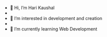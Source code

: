 - 👋 Hi, I’m Hari Kaushal
- 
- 👀 I’m interested in development and creation
- 
- 🌱 I’m currently learning Web Development



<!---
Harikaushal7/Harikaushal7 is a ✨ special ✨ repository because its `README.md` (this file) appears on your GitHub profile.
You can click the Preview link to take a look at your changes.
--->
